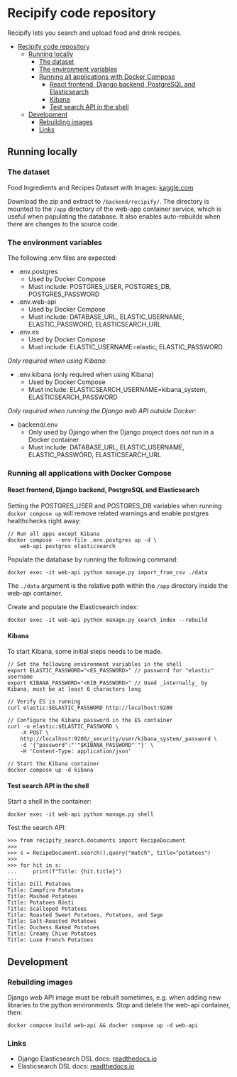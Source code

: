 # Recipify code repository

Recipify lets you search and upload food and drink recipes.

- [Recipify code repository](#recipify-code-repository)
  - [Running locally](#running-locally)
    - [The dataset](#the-dataset)
    - [The environment variables](#the-environment-variables)
    - [Running all applications with Docker Compose](#running-all-applications-with-docker-compose)
      - [React frontend, Django backend, PostgreSQL and Elasticsearch](#react-frontend-django-backend-postgresql-and-elasticsearch)
      - [Kibana](#kibana)
      - [Test search API in the shell](#test-search-api-in-the-shell)
  - [Development](#development)
    - [Rebuilding images](#rebuilding-images)
    - [Links](#links)

## Running locally

### The dataset

Food Ingredients and Recipes Dataset with Images: [kaggle.com](https://www.kaggle.com/datasets/pes12017000148/food-ingredients-and-recipe-dataset-with-images/data)

Download the zip and extract to `/backend/recipify/`. The directory is mounted to the `/app` directory of the web-app container service, which is useful when populating the database. It also enables auto-rebuilds when there are changes to the source code.

### The environment variables

The following .env files are expected:

- .env.postgres
  - Used by Docker Compose
  - Must include: POSTGRES_USER, POSTGRES_DB, POSTGRES_PASSWORD
- .env.web-api
  - Used by Docker Compose
  - Must include: DATABASE_URL, ELASTIC_USERNAME, ELASTIC_PASSWORD, ELASTICSEARCH_URL
- .env.es
  - Used by Docker Compose
  - Must include: ELASTIC_USERNAME=elastic, ELASTIC_PASSWORD

_Only required when using Kibana:_

- .env.kibana (only required when using Kibana)
  - Used by Docker Compose
  - Must include: ELASTICSEARCH_USERNAME=kibana_system, ELASTICSEARCH_PASSWORD

_Only required when running the Django web API outside Docker:_

- backend/.env
  - Only used by Django when the Django project does _not_ run in a Docker container
  - Must include: DATABASE_URL, ELASTIC_USERNAME, ELASTIC_PASSWORD, ELASTICSEARCH_URL

### Running all applications with Docker Compose

#### React frontend, Django backend, PostgreSQL and Elasticsearch

Setting the POSTGRES_USER and POSTGRES_DB variables when running `docker compose up` will remove related warnings and enable postgres healthchecks right away:

```
// Run all apps except Kibana
docker compose --env-file .env.postgres up -d \
    web-api postgres elasticsearch
```

Populate the database by running the following command:

`docker exec -it web-api python manage.py import_from_csv ./data`

The `./data` argument is the relative path within the `/app` directory inside the web-api container.

Create and populate the Elasticsearch index:

`docker exec -it web-api python manage.py search_index --rebuild`

#### Kibana

To start Kibana, some initial steps needs to be made.

```
// Set the following environment variables in the shell
export ELASTIC_PASSWORD="<ES_PASSWORD>" // password for "elastic" username
export KIBANA_PASSWORD="<KIB_PASSWORD>" // Used _internally_ by Kibana, must be at least 6 characters long

// Verify ES is running
curl elastic:$ELASTIC_PASSWORD http://localhost:9200

// Configure the Kibana password in the ES container
curl -u elastic:$ELASTIC_PASSWORD \
    -X POST \
    http://localhost:9200/_security/user/kibana_system/_password \
    -d '{"password":"'"$KIBANA_PASSWORD"'"}' \
    -H 'Content-Type: application/json'

// Start the Kibana container
docker compose up -d kibana
```

#### Test search API in the shell

Start a shell in the container:

`docker exec -it web-api python manage.py shell`

Test the search API:

```
>>> from recipify_search.documents import RecipeDocument
>>>
>>> s = RecipeDocument.search().query("match", title="potatoes")
>>>
>>> for hit in s:
...     print(f"Title: {hit.title}")
...
Title: Dill Potatoes
Title: Campfire Potatoes
Title: Mashed Potatoes
Title: Potatoes Rösti
Title: Scalloped Potatoes
Title: Roasted Sweet Potatoes, Potatoes, and Sage
Title: Salt-Roasted Potatoes
Title: Duchess Baked Potatoes
Title: Creamy Chive Potatoes
Title: Luxe French Potatoes
```

## Development

### Rebuilding images

Django web API image must be rebuilt sometimes, e.g. when adding new libraries to the python environments. Stop and delete the web-api container, then:

`docker compose build web-api && docker compose up -d web-api`

### Links

- Django Elasticsearch DSL docs: [readthedocs.io](https://django-elasticsearch-dsl.readthedocs.io/)
- Elasticsearch DSL docs: [readthedocs.io](https://elasticsearch-dsl.readthedocs.io/en/latest/)
